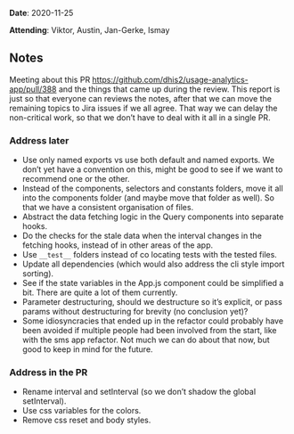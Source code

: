 **Date**: 2020-11-25

**Attending**: Viktor, Austin, Jan-Gerke, Ismay

## Notes

Meeting about this PR https://github.com/dhis2/usage-analytics-app/pull/388 and the things that came up during the review. This report is just so that everyone can reviews the notes, after that we can move the remaining topics to Jira issues if we all agree. That way we can delay the non-critical work, so that we don’t have to deal with it all in a single PR.

### Address later

- Use only named exports vs use both default and named exports. We don’t yet have a convention on this, might be good to see if we want to recommend one or the other.
- Instead of the components, selectors and constants folders, move it all into the components folder (and maybe move that folder as well). So that we have a consistent organisation of files.
- Abstract the data fetching logic in the Query components into separate hooks.
- Do the checks for the stale data when the interval changes in the fetching hooks, instead of in other areas of the app.
- Use `__test__` folders instead of co locating tests with the tested files.
- Update all dependencies (which would also address the cli style import sorting).
- See if the state variables in the App.js component could be simplified a bit. There are quite a lot of them currently.
- Parameter destructuring, should we destructure so it’s explicit, or pass params without destructuring for brevity (no conclusion yet)?
- Some idiosyncracies that ended up in the refactor could probably have been avoided if multiple people had been involved from the start, like with the sms app refactor. Not much we can do about that now, but good to keep in mind for the future.

### Address in the PR

- Rename interval and setInterval (so we don’t shadow the global setInterval).
- Use css variables for the colors.
- Remove css reset and body styles.
